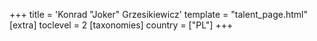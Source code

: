 +++
title = 'Konrad "Joker" Grzesikiewicz'
template = "talent_page.html"
[extra]
toclevel = 2
[taxonomies]
country = ["PL"]
+++
